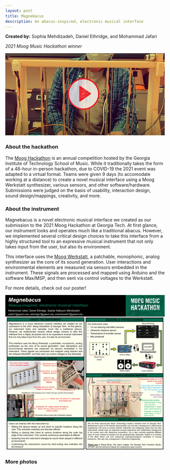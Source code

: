 ```yaml
---
layout: post
title: Magnebacus
description: An abacus-inspired, electronic musical interface
---
```


**Created by:** Sophia Mehdizadeh, Daniel Ethridge, and Mohammad Jafari

*2021 Moog Music Hackathon winner*

[![Magnebacus video](/assets/images/Capture_Magnebacus.JPG)](https://youtu.be/PeHwQo6eCUo)

### About the hackathon ###

The [Moog Hackathon](https://guthman.gatech.edu/moog-hackathon) is an annual competition hosted by the Georgia Institute of Technology School of Music. While it traditionally takes the form of a 48-hour in-person hackathon, due to COVID-19 the 2021 event was adapted to a virtual format. Teams were given 9 days (to accomodate working at a distance) to create a novel musical interface using a Moog Werkstatt synthesizer, various sensors, and other software/hardware. Submissions were judged on the basis of usability, interaction design, sound design/mappings, creativity, and more.

### About the instrument ###

Magnebacus is a novel electronic musical interface we created as our submission to the 2021 Moog Hackathon at Georgia Tech. At first glance, our instrument looks and operates much like a traditional abacus. However, we implemented several critical design choices to take this interface from a highly structured tool to an expressive musical instrument
that not only takes input from the user, but also its environment.

This interface uses the [Moog Werkstatt](https://www.moogmusic.com/products/werkstatt-01-cv-expander), a patchable, monophonic, analog synthesizer as the core of its sound generation. User interactions and environmental elements are measured via sensors embedded in the instrument. These signals are processed and mapped using Arduino and the software Max/MSP, and then sent via control voltages to the Werkstatt.

For more details, check out our poster!

![Magnebacus poster](/assets/images/Magnebacus_MoogHackathon.jpg)

### More photos ###
